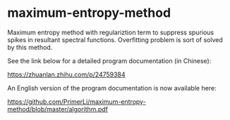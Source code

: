 # maximum-entropy-method
Maximum entropy method with regulariztion term to suppress spurious spikes in resultant spectral functions. Overfitting problem is sort of solved by this method. 

See the link below for a detailed program documentation (in Chinese):

https://zhuanlan.zhihu.com/p/24759384

An English version of the program documentation is now available here: 

https://github.com/PrimerLi/maximum-entropy-method/blob/master/algorithm.pdf
